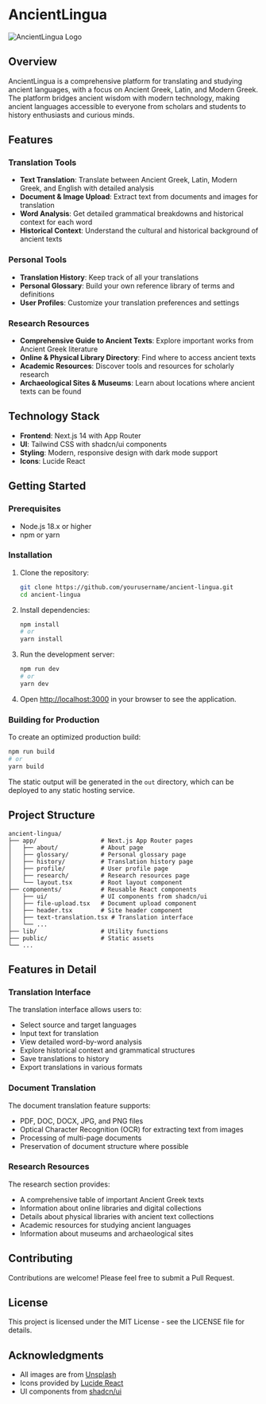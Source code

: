 # AncientLingua

![AncientLingua Logo](https://images.unsplash.com/photo-1603826773128-fefac9c74bab?ixlib=rb-1.2.1&auto=format&fit=crop&w=1200&q=80)

## Overview

AncientLingua is a comprehensive platform for translating and studying ancient languages, with a focus on Ancient Greek, Latin, and Modern Greek. The platform bridges ancient wisdom with modern technology, making ancient languages accessible to everyone from scholars and students to history enthusiasts and curious minds.

## Features

### Translation Tools

- **Text Translation**: Translate between Ancient Greek, Latin, Modern Greek, and English with detailed analysis
- **Document & Image Upload**: Extract text from documents and images for translation
- **Word Analysis**: Get detailed grammatical breakdowns and historical context for each word
- **Historical Context**: Understand the cultural and historical background of ancient texts

### Personal Tools

- **Translation History**: Keep track of all your translations
- **Personal Glossary**: Build your own reference library of terms and definitions
- **User Profiles**: Customize your translation preferences and settings

### Research Resources

- **Comprehensive Guide to Ancient Texts**: Explore important works from Ancient Greek literature
- **Online & Physical Library Directory**: Find where to access ancient texts
- **Academic Resources**: Discover tools and resources for scholarly research
- **Archaeological Sites & Museums**: Learn about locations where ancient texts can be found

## Technology Stack

- **Frontend**: Next.js 14 with App Router
- **UI**: Tailwind CSS with shadcn/ui components
- **Styling**: Modern, responsive design with dark mode support
- **Icons**: Lucide React

## Getting Started

### Prerequisites

- Node.js 18.x or higher
- npm or yarn

### Installation

1. Clone the repository:
   ```bash
   git clone https://github.com/yourusername/ancient-lingua.git
   cd ancient-lingua
   ```

2. Install dependencies:
   ```bash
   npm install
   # or
   yarn install
   ```

3. Run the development server:
   ```bash
   npm run dev
   # or
   yarn dev
   ```

4. Open [http://localhost:3000](http://localhost:3000) in your browser to see the application.

### Building for Production

To create an optimized production build:

```bash
npm run build
# or
yarn build
```

The static output will be generated in the `out` directory, which can be deployed to any static hosting service.

## Project Structure

```
ancient-lingua/
├── app/                  # Next.js App Router pages
│   ├── about/            # About page
│   ├── glossary/         # Personal glossary page
│   ├── history/          # Translation history page
│   ├── profile/          # User profile page
│   ├── research/         # Research resources page
│   └── layout.tsx        # Root layout component
├── components/           # Reusable React components
│   ├── ui/               # UI components from shadcn/ui
│   ├── file-upload.tsx   # Document upload component
│   ├── header.tsx        # Site header component
│   ├── text-translation.tsx # Translation interface
│   └── ...
├── lib/                  # Utility functions
├── public/               # Static assets
└── ...
```

## Features in Detail

### Translation Interface

The translation interface allows users to:
- Select source and target languages
- Input text for translation
- View detailed word-by-word analysis
- Explore historical context and grammatical structures
- Save translations to history
- Export translations in various formats

### Document Translation

The document translation feature supports:
- PDF, DOC, DOCX, JPG, and PNG files
- Optical Character Recognition (OCR) for extracting text from images
- Processing of multi-page documents
- Preservation of document structure where possible

### Research Resources

The research section provides:
- A comprehensive table of important Ancient Greek texts
- Information about online libraries and digital collections
- Details about physical libraries with ancient text collections
- Academic resources for studying ancient languages
- Information about museums and archaeological sites

## Contributing

Contributions are welcome! Please feel free to submit a Pull Request.

## License

This project is licensed under the MIT License - see the LICENSE file for details.

## Acknowledgments

- All images are from [Unsplash](https://unsplash.com/)
- Icons provided by [Lucide React](https://lucide.dev/)
- UI components from [shadcn/ui](https://ui.shadcn.com/)